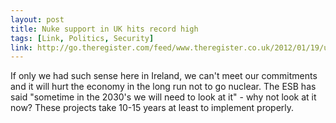 ```yaml
---
layout: post
title: Nuke support in UK hits record high
tags: [Link, Politics, Security]
link: http://go.theregister.com/feed/www.theregister.co.uk/2012/01/19/uk_nuclear_yesplease/
---
```


If only we had such sense here in Ireland, we can't meet our commitments and it will hurt the economy in the long run not to go nuclear. The ESB has said "sometime in the 2030's we will need to look at it" - why not look at it now? These projects take 10-15 years at least to implement properly.
